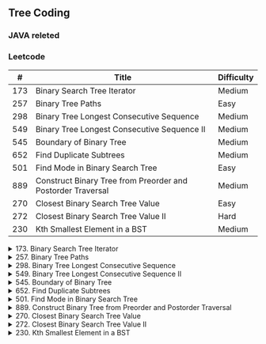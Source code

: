 ## Tree Coding

### JAVA releted


### Leetcode

\#| Title|Difficulty
--|--|--
173   | Binary Search Tree Iterator  |  Medium
257    | Binary Tree Paths  |  Easy
298    | Binary Tree Longest Consecutive Sequence   | Medium
549   | Binary Tree Longest Consecutive Sequence II    |Medium
545  |  Boundary of Binary Tree   | Medium
652   | Find Duplicate Subtrees  |  Medium
501   | Find Mode in Binary Search Tree   | Easy
889    |Construct Binary Tree from Preorder and Postorder Traversal   | Medium
270    |Closest Binary Search Tree Value  |  Easy
272    |Closest Binary Search Tree Value II  |  Hard
230    | Kth Smallest Element in a BST  |  Medium

<details>
<summary>173. Binary Search Tree Iterator</summary>
Implement an iterator over a binary search tree (BST). Your iterator will be initialized with the root node of a BST.

Calling next() will return the next smallest number in the BST.
</details>

<details>
<summary>257. Binary Tree Paths</summary>
Given a binary tree, return all root-to-leaf paths.

Note: A leaf is a node with no children.

Example:

Input:

   1
 /   \
2     3
 \
  5

Output: ["1->2->5", "1->3"]
</details>

<details>
<summary>298. Binary Tree Longest Consecutive Sequence</summary>
Given a binary tree, find the length of the longest consecutive sequence path.

The path refers to any sequence of nodes from some starting node to any node in the tree along the parent-child connections. The longest consecutive path need to be from parent to child (cannot be the reverse).

For example,

   1
    \
     3
    / \
   2   4
        \
         5
Longest consecutive sequence path is 3-4-5, so return 3.
</details>

<details>
<summary>549. Binary Tree Longest Consecutive Sequence II</summary>
Given a binary tree, you need to find the length of Longest Consecutive Path in Binary Tree.

Especially, this path can be either increasing or decreasing. For example, [1,2,3,4] and [4,3,2,1] are both considered valid, but the path [1,2,4,3] is not valid. On the other hand, the path can be in the child-Parent-child order, where not necessarily be parent-child order.

Example 1:

Input:
        2
       / \
      1   3
Output: 3
Explanation: The longest consecutive path is [1, 2, 3] or [3, 2, 1].
</details>

<details>
<summary>545. Boundary of Binary Tree </summary>
Given a binary tree, return the values of its boundary in anti-clockwise direction starting from root. Boundary includes left boundary, leaves, and right boundary in order without duplicate nodes.

Left boundary is defined as the path from root to the left-most node. Right boundary is defined as the path from root to the right-most node. If the root doesn't have left subtree or right subtree, then the root itself is left boundary or right boundary. Note this definition only applies to the input binary tree, and not applies to any subtrees.

The left-most node is defined as a leaf node you could reach when you always firstly travel to the left subtree if exists. If not, travel to the right subtree. Repeat until you reach a leaf node.

The right-most node is also defined by the same way with left and right exchanged.

Example 1
Input:
    ____1_____
   /          \
  2            3
 / \          / 
4   5        6   
   / \      / \
  7   8    9  10  
       
Ouput:
[1,2,4,7,8,9,10,6,3]
</details>

<details>
<summary>652. Find Duplicate Subtrees</summary>
Given a binary tree, return all duplicate subtrees. For each kind of duplicate subtrees, you only need to return the root node of any one of them.

Two trees are duplicate if they have the same structure with same node values.
        1
       / \
      2   3
     /   / \
    4   2   4
       /
      4
The following are two duplicate subtrees:

      2
     /
    4
and

    4
</details>

<details>
<summary>501. Find Mode in Binary Search Tree</summary>
Given a binary search tree (BST) with duplicates, find all the mode(s) (the most frequently occurred element) in the given BST.

Assume a BST is defined as follows:

The left subtree of a node contains only nodes with keys less than or equal to the node's key.
The right subtree of a node contains only nodes with keys greater than or equal to the node's key.
Both the left and right subtrees must also be binary search trees.
 

For example:
Given BST [1,null,2,2],

   1
    \
     2
    /
   2
 

return [2].
</details>

<details>
<summary>889. Construct Binary Tree from Preorder and Postorder Traversal </summary>
Return any binary tree that matches the given preorder and postorder traversals.

Values in the traversals pre and post are distinct positive integers.
Example 1:
Input: pre = [1,2,4,5,3,6,7], post = [4,5,2,6,7,3,1]
Output: [1,2,3,4,5,6,7]
</details>

<details>
<summary>270. Closest Binary Search Tree Value</summary>
Given a non-empty binary search tree and a target value, find the value in the BST that is closest to the target.

Note:

Given target value is a floating point.
You are guaranteed to have only one unique value in the BST that is closest to the target.
</details>

<details>
<summary>272. Closest Binary Search Tree Value II </summary>
Given a non-empty binary search tree and a target value, find k values in the BST that are closest to the target.

Note:

Given target value is a floating point.
You may assume k is always valid, that is: k≤ total nodes.
You are guaranteed to have only one unique set of k values in the BST that are closest to the target.
Example:

Input: root = [4,2,5,1,3], target = 3.714286, and k = 2

    4
   / \
  2   5
 / \
1   3

Output: [4,3]
</details>

<details>
<summary>230. Kth Smallest Element in a BST </summary>
Given a binary search tree, write a function kthSmallest to find the kth smallest element in it.

Note:
You may assume k is always valid, 1 ≤ k ≤ BST's total elements.

Example 1:

Input: root = [3,1,4,null,2], k = 1
   3
  / \
 1   4
  \
   2
Output: 1
</details>
